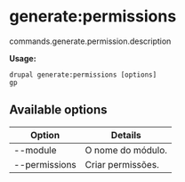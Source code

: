 # generate:permissions
commands.generate.permission.description

**Usage:**
```
drupal generate:permissions [options]
gp
```

## Available options
Option | Details
-------|-------------
--module | O nome do módulo.
--permissions | Criar permissões.
